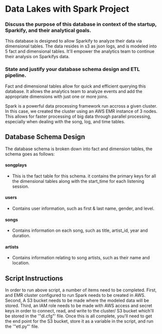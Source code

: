 # Data Lakes with Spark Project

### Discuss the purpose of this database in context of the startup, Sparkify, and their analytical goals.

This database is designed to allow Sparkify to analyze their data via dimensional tables.  The data resides in s3 as json logs, and is modeled into 5 fact and dimensional tables.  It'll empower the analytics team to continue their analysis on Sparkifys data.  

### State and justify your database schema design and ETL pipeline.

Fact and dimensional tables allow for quick and efficient querying this database.  It allows the analytics team to analyze events and add the appropriate dimensions with just one or more joins.  

Spark is a powerful data processing framework run accross a given cluster.  In this case, we created the cluster using an AWS EMR instance of 3 nodes.  This allows for faster processing of big data through parallel processing, especially when dealing with the song, log, and time tables.

## Database Schema Design

The database schema is broken down into fact and dimension tables, the schema goes as follows:

#### songplays

  - This is the fact table for this schema.  it contains the primary keys for all the dimensional tables along with the start_time for each listening session.

#### users

  -  Contains user information, such as first & last name, gender, and level.
  
#### songs

  - Contains information on each song, such as title, artist_id, year and duration.
  
#### artists 

  - Contains  information relating to song artists, such as their name and location.

## Script Instructions

In order to run above script, a number of items need to be completed. First, and EMR cluster configured to run Spark needs to be created in AWS.  Second, A S3 bucket needs to be made where the modeled data will be stored.  Third, an IAM role needs to be made with AWS access and secret keys in order to connect, read, and write to the cluster/ S3 bucket which'll be stored in the '"dl.cfg"' file.  Once this is all complete, you'll need to get the end point for the S3 bucket, store it as a variable in the script, and run the '"etl.py"' file.